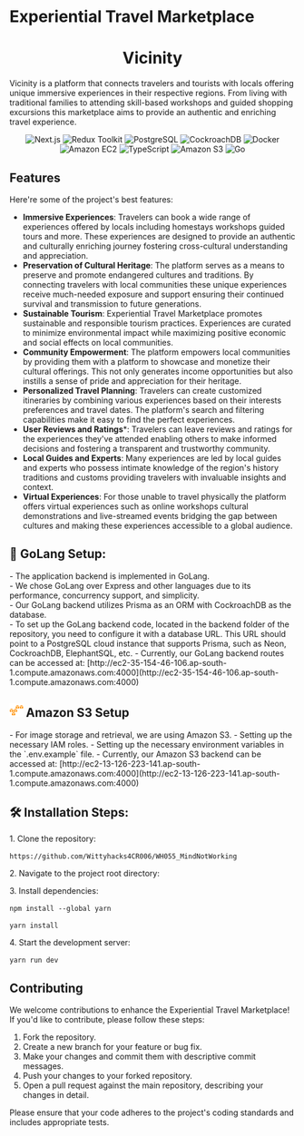 # Experiential Travel Marketplace 

<h1 align="center" id="title">Vicinity</h1>

<p id="description">Vicinity is a platform that connects travelers and tourists with locals offering unique immersive experiences in their respective regions. From living with traditional families to attending skill-based workshops and guided shopping excursions this marketplace aims to provide an authentic and enriching travel experience.</p>
<p align="center">
  <img src="https://img.shields.io/badge/Next.js-43853D?style&logo=next.js&logoColor=white&label=Next.js" alt="Next.js">
  <img src="https://img.shields.io/badge/Redux%20Toolkit-RTK-orange.svg?label=Redux%20Toolkit" alt="Redux Toolkit">
  <img src="https://img.shields.io/badge/PostgreSQL-4169E1?style&logo=postgresql&logoColor=white&label=PostgreSQL" alt="PostgreSQL">
  <img src="https://img.shields.io/badge/CockroachDB-634C5A?style&logo=cockroachdb&logoColor=white&label=CockroachDB" alt="CockroachDB">
  <img src="https://img.shields.io/badge/Docker-2496ED?style&logo=docker&logoColor=white&label=Docker" alt="Docker">
  <img src="https://img.shields.io/badge/Amazon%20EC2-FF9900?style&logo=amazon-ec2&logoColor=white&label=Amazon%20EC2" alt="Amazon EC2">
  <img src="https://img.shields.io/badge/TypeScript-007ACC?style&logo=typescript&logoColor=white&label=TypeScript" alt="TypeScript">
  <img src="https://img.shields.io/badge/Amazon_S3-5272A8?style=flat-square&logo=amazon-s3&logoColor=white&label=Amazon%20S3" alt="Amazon S3">
  <img src="https://img.shields.io/badge/Go-00ADD8?logo=go&logoColor=white&style=flat-square" alt="Go">
</p>
  
<h2>Features</h2>

Here're some of the project's best features:

*   **Immersive Experiences**: Travelers can book a wide range of experiences offered by locals including homestays workshops guided tours and more. These experiences are designed to provide an authentic and culturally enriching journey fostering cross-cultural understanding and appreciation.
*   **Preservation of Cultural Heritage**: The platform serves as a means to preserve and promote endangered cultures and traditions. By connecting travelers with local communities these unique experiences receive much-needed exposure and support ensuring their continued survival and transmission to future generations.
*   **Sustainable Tourism**: Experiential Travel Marketplace promotes sustainable and responsible tourism practices. Experiences are curated to minimize environmental impact while maximizing positive economic and social effects on local communities.
*   **Community Empowerment**: The platform empowers local communities by providing them with a platform to showcase and monetize their cultural offerings. This not only generates income opportunities but also instills a sense of pride and appreciation for their heritage.
*   **Personalized Travel Planning**: Travelers can create customized itineraries by combining various experiences based on their interests preferences and travel dates. The platform's search and filtering capabilities make it easy to find the perfect experiences.
*   **User Reviews and Ratings***: Travelers can leave reviews and ratings for the experiences they've attended enabling others to make informed decisions and fostering a transparent and trustworthy community.
*   **Local Guides and Experts**: Many experiences are led by local guides and experts who possess intimate knowledge of the region's history traditions and customs providing travelers with invaluable insights and context.
*   **Virtual Experiences**: For those unable to travel physically the platform offers virtual experiences such as online workshops cultural demonstrations and live-streamed events bridging the gap between cultures and making these experiences accessible to a global audience.

<h2>🐹 GoLang Setup:</h2>
-  The application backend is implemented in GoLang. <br>
-  We chose GoLang over Express and other languages due to its performance, concurrency support, and simplicity. <br>
- Our GoLang backend utilizes Prisma as an ORM with CockroachDB as the database. <br>
- To set up the GoLang backend code, located in the backend folder of the repository, you need to configure it with a database URL. This URL should point to a PostgreSQL cloud instance that supports Prisma, such as Neon, CockroachDB, ElephantSQL, etc.
- Currently, our GoLang backend routes can be accessed at: [http://ec2-35-154-46-106.ap-south-1.compute.amazonaws.com:4000](http://ec2-35-154-46-106.ap-south-1.compute.amazonaws.com:4000)

<h2> <img src="icons8-amazon-s3-48.png" alt="Image" width="24" height="24"> Amazon S3 Setup </h2>
- For image storage and retrieval, we are using Amazon S3.
- Setting up the necessary IAM roles.
- Setting up the necessary environment variables in the `.env.example` file.
- Currently, our Amazon S3 backend can be accessed at: [http://ec2-13-126-223-141.ap-south-1.compute.amazonaws.com:4000](http://ec2-13-126-223-141.ap-south-1.compute.amazonaws.com:4000)


<h2>🛠️ Installation Steps:</h2>

<p>1. Clone the repository:</p>

```
https://github.com/Wittyhacks4CR006/WH055_MindNotWorking
```

<p>2. Navigate to the project root directory:</p>

<p>3. Install dependencies:</p>

```
npm install --global yarn
```

```
yarn install
```

<p>4. Start the development server:</p>

```
yarn run dev
```

## Contributing

We welcome contributions to enhance the Experiential Travel Marketplace! If you'd like to contribute, please follow these steps:

1. Fork the repository.
2. Create a new branch for your feature or bug fix.
3. Make your changes and commit them with descriptive commit messages.
4. Push your changes to your forked repository.
5. Open a pull request against the main repository, describing your changes in detail.

Please ensure that your code adheres to the project's coding standards and includes appropriate tests.


